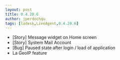 ```yaml
---
layout: post
title: 0.4.20.6
author: jperdochqu
tags: [ladesk,LiveAgent,0.4.20.6]
---
```


- [Story] Message widget on Home screen
- [Story] System Mail Account
- [Bug] Paused state after login / load of application
- La GeoIP feature
